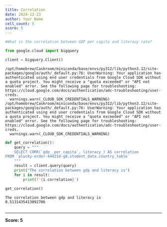 ```yaml
---
title: Correlation
date: 2024-12-23
author: Your Name
cell_count: 5
score: 5
---
```


```python
#What is the correlation between GDP per capita and literacy rate?
```


```python
from google.cloud import bigquery
```


```python
client = bigquery.Client()
```

    /opt/homebrew/Caskroom/miniconda/base/envs/py312/lib/python3.12/site-packages/google/auth/_default.py:76: UserWarning: Your application has authenticated using end user credentials from Google Cloud SDK without a quota project. You might receive a "quota exceeded" or "API not enabled" error. See the following page for troubleshooting: https://cloud.google.com/docs/authentication/adc-troubleshooting/user-creds. 
      warnings.warn(_CLOUD_SDK_CREDENTIALS_WARNING)
    /opt/homebrew/Caskroom/miniconda/base/envs/py312/lib/python3.12/site-packages/google/auth/_default.py:76: UserWarning: Your application has authenticated using end user credentials from Google Cloud SDK without a quota project. You might receive a "quota exceeded" or "API not enabled" error. See the following page for troubleshooting: https://cloud.google.com/docs/authentication/adc-troubleshooting/user-creds. 
      warnings.warn(_CLOUD_SDK_CREDENTIALS_WARNING)



```python
def get_correlation():
    query = """
    SELECT CORR(`gdp__per_capita`, literacy_) AS correlation
FROM `plucky-order-444214-g8.student_data.country_table` 
    """
    result = client.query(query)
    print("The correlation between gdp and literacy is")
    for i in result:
        print(f'{i.correlation}')

get_correlation()
```

    The correlation between gdp and literacy is
    0.5131435413092706



```python

```


---
**Score: 5**
